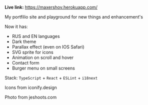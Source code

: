 **Live link:**
https://maxershov.herokuapp.com/



My portfilio site and playground for new things and enhancement's

Now it has:
* RUS and EN languages
* Dark theme
* Parallax effect (even on IOS Safari)
* SVG sprite for icons
* Animation on scroll and hover
* Contact form
* Burger menu on small screens

Stack:
```TypeScript``` + ```React``` + ```ESLint``` + ```i18next```


Icons from iconify.design

Photo from jeshoots.com
